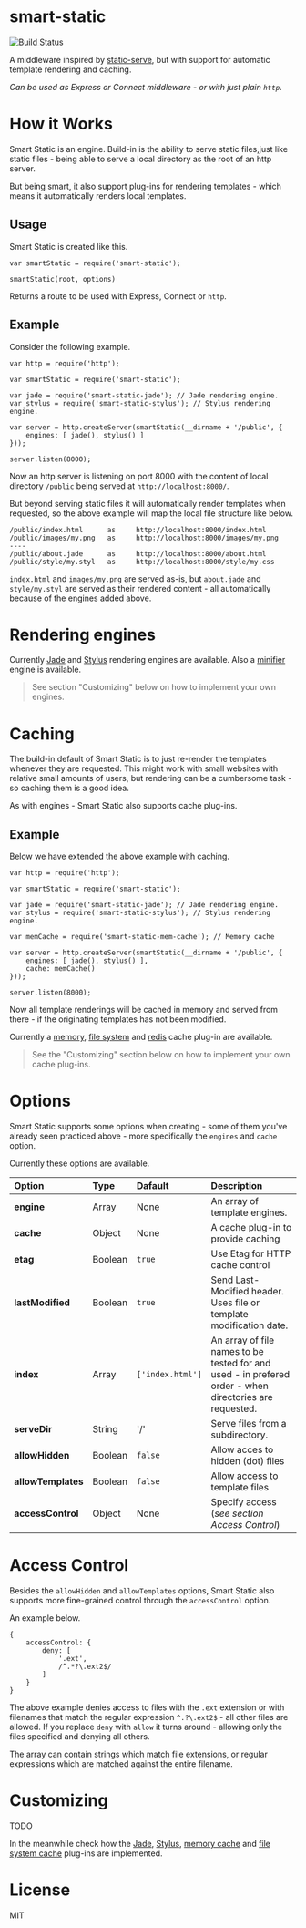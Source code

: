smart-static
============

[![Build Status](https://travis-ci.org/trenskow/smart-static.svg?branch=master)](https://travis-ci.org/trenskow/smart-static)

A middleware inspired by [static-serve](https://github.com/expressjs/serve-static), but with support for automatic template rendering and caching.

*Can be used as Express or Connect middleware - or with just plain `http`*.

# How it Works

Smart Static is an engine. Build-in is the ability to serve static files,just like static files - being able to serve a local directory as the root of an http server.

But being smart, it also support plug-ins for rendering templates - which means it automatically renders local templates.

## Usage

Smart Static is created like this.

    var smartStatic = require('smart-static');
    
    smartStatic(root, options)

Returns a route to be used with Express, Connect or `http`.

## Example

Consider the following example.

    var http = require('http');
    
    var smartStatic = require('smart-static');
        
    var jade = require('smart-static-jade'); // Jade rendering engine.
    var stylus = require('smart-static-stylus'); // Stylus rendering engine.
	
	var server = http.createServer(smartStatic(__dirname + '/public', {
		engines: [ jade(), stylus() ]
	}));
	
	server.listen(8000);

Now an http server is listening on port 8000 with the content of local directory `/public` being served at `http://localhost:8000/`.

But beyond serving static files it will automatically render templates when requested, so the above example will map the local file structure like below.

    /public/index.html      as     http://localhost:8000/index.html
    /public/images/my.png   as     http://localhost:8000/images/my.png
    ----
    /public/about.jade      as     http://localhost:8000/about.html
    /public/style/my.styl   as     http://localhost:8000/style/my.css

`index.html` and `images/my.png` are served as-is, but `about.jade` and `style/my.styl` are served as their rendered content - all automatically because of the engines added above.

# Rendering engines

Currently [Jade](https://github.com/trenskow/smart-static-jade) and [Stylus](https://github.com/trenskow/smart-static-stylus) rendering engines are available. Also a [minifier](https://github.com/trenskow/smart-static-minify) engine is available.

> See section "Customizing" below on how to implement your own engines.

# Caching

The build-in default of Smart Static is to just re-render the templates whenever they are requested. This might work with small websites with relative small amounts of users, but rendering can be a cumbersome task - so caching them is a good idea.

As with engines - Smart Static also supports cache plug-ins.

## Example

Below we have extended the above example with caching.

    var http = require('http');
    
    var smartStatic = require('smart-static');
    
    var jade = require('smart-static-jade'); // Jade rendering engine.
    var stylus = require('smart-static-stylus'); // Stylus rendering engine.
    
    var memCache = require('smart-static-mem-cache'); // Memory cache
	
	var server = http.createServer(smartStatic(__dirname + '/public', {
		engines: [ jade(), stylus() ],
		cache: memCache()
	}));
	
	server.listen(8000);

Now all template renderings will be cached in memory and served from there - if the originating templates has not been modified.

Currently a [memory](https://github.com/trenskow/smart-static-mem-cache), [file system](https://github.com/trenskow/smart-static-fs-cache) and [redis](https://github.com/trenskow/smart-static-redis-cache) cache plug-in are available.

> See the "Customizing" section below on how to implement your own cache plug-ins.

# Options

Smart Static supports some options when creating - some of them you've already seen practiced above - more specifically the `engines` and `cache` option.

Currently these options are available.

| Option             | Type      | Dafault          | Description |
|:-------------------|:----------|:-----------------|:------------|
| **engine**         | Array   | None             | An array of template engines. |
| **cache**          | Object  | None             | A cache plug-in to provide caching |
| **etag**           | Boolean | `true`           | Use Etag for HTTP cache control |
| **lastModified**   | Boolean | `true`           | Send Last-Modified header. Uses file or template modification date. |
| **index**          | Array   | `['index.html']` | An array of file names to be tested for and used - in prefered order - when directories are requested. |
| **serveDir**       | String  | '/'              | Serve files from a subdirectory. |
| **allowHidden**    | Boolean | `false`          | Allow acces to hidden (dot) files |
| **allowTemplates** | Boolean | `false`          | Allow access to template files |
| **accessControl**  | Object  | None             | Specify access (*see section Access Control*) |

# Access Control

Besides the `allowHidden` and `allowTemplates` options, Smart Static also supports more fine-grained control through the `accessControl` option.

An example below.

    {
        accessControl: {
            deny: [
            	'.ext',
            	/^.*?\.ext2$/
            ]
        }
    }

The above example denies access to files with the `.ext` extension or with filenames that match the regular expression `^.?\.ext2$` - all other files are allowed. If you replace `deny` with `allow` it turns around - allowing only the files specified and denying all others.

The array can contain strings which match file extensions, or regular expressions which are matched against the entire filename.

# Customizing

TODO

In the meanwhile check how the [Jade](https://github.com/trenskow/smart-static-jade), [Stylus](https://github.com/trenskow/smart-static-stylus), [memory cache](https://github.com/trenskow/smart-static-mem-cache) and [file system cache](https://github.com/trenskow/smart-static-fs-cache) plug-ins are implemented.

# License

MIT
